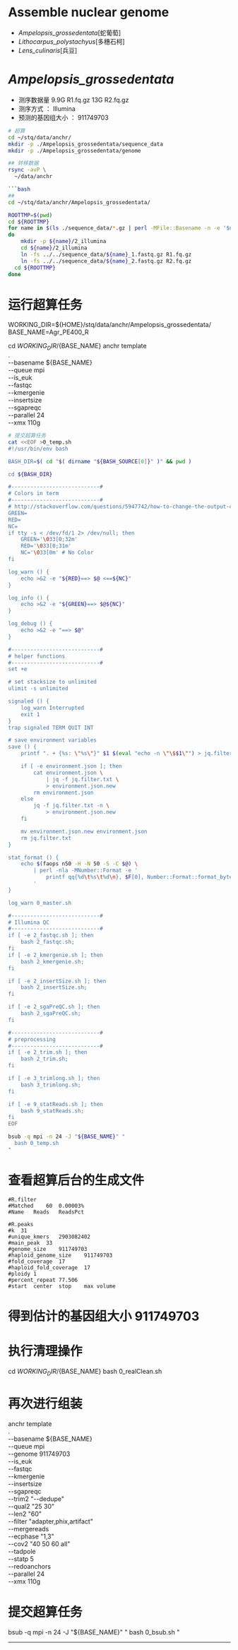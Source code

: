 # Assemble nuclear genome
+ *Ampelopsis_grossedentata*[蛇葡萄]
+ *Lithocarpus_polystachyus*[多穗石柯]
+ *Lens_culinaris*[兵豆]


# *Ampelopsis_grossedentata*
+ 测序数据量 9.9G  R1.fq.gz  13G  R2.fq.gz
+ 测序方式 ： Illumina
+ 预测的基因组大小 ： 911749703
 
```bash
# 超算
cd ~/stq/data/anchr/
mkdir -p ./Ampelopsis_grossedentata/sequence_data
mkdir -p ./Ampelopsis_grossedentata/genome

## 转移数据
rsync -avP \
  ~/data/anchr

```bash
## 
cd ~/stq/data/anchr/Ampelopsis_grossedentata/

ROOTTMP=$(pwd)
cd ${ROOTTMP}
for name in $(ls ./sequence_data/*.gz | perl -MFile::Basename -n -e '$new = basename($_);$new =~ s/\d\.f(ast)*q.gz//;print $new')
do
    mkdir -p ${name}/2_illumina
    cd ${name}/2_illumina
    ln -fs ../../sequence_data/${name}_1.fastq.gz R1.fq.gz
    ln -fs ../../sequence_data/${name}_2.fastq.gz R2.fq.gz
  cd ${ROOTTMP}
done
```

# 运行超算任务
WORKING_DIR=${HOME}/stq/data/anchr/Ampelopsis_grossedentata/
BASE_NAME=Agr_PE400_R

cd ${WORKING_DIR}/${BASE_NAME}
anchr template \
    . \
    --basename ${BASE_NAME} \
    --queue mpi \
    --is_euk \
    --fastqc \
    --kmergenie \
    --insertsize \
    --sgapreqc \
    --parallel 24 \
    --xmx 110g

```bash
# 提交超算任务
cat <<EOF >0_temp.sh
#!/usr/bin/env bash

BASH_DIR=$( cd "$( dirname "${BASH_SOURCE[0]}" )" && pwd )

cd ${BASH_DIR}

#----------------------------#
# Colors in term
#----------------------------#
# http://stackoverflow.com/questions/5947742/how-to-change-the-output-color-of-echo-in-linux
GREEN=
RED=
NC=
if tty -s < /dev/fd/1 2> /dev/null; then
    GREEN='\033[0;32m'
    RED='\033[0;31m'
    NC='\033[0m' # No Color
fi

log_warn () {
    echo >&2 -e "${RED}==> $@ <==${NC}"
}

log_info () {
    echo >&2 -e "${GREEN}==> $@${NC}"
}

log_debug () {
    echo >&2 -e "==> $@"
}

#----------------------------#
# helper functions
#----------------------------#
set +e

# set stacksize to unlimited
ulimit -s unlimited

signaled () {
    log_warn Interrupted
    exit 1
}
trap signaled TERM QUIT INT

# save environment variables
save () {
    printf ". + {%s: \"%s\"}" $1 $(eval "echo -n \"\$$1\"") > jq.filter.txt

    if [ -e environment.json ]; then
        cat environment.json \
            | jq -f jq.filter.txt \
            > environment.json.new
        rm environment.json
    else
        jq -f jq.filter.txt -n \
            > environment.json.new
    fi

    mv environment.json.new environment.json
    rm jq.filter.txt
}

stat_format () {
    echo $(faops n50 -H -N 50 -S -C $@) \
        | perl -nla -MNumber::Format -e '
            printf qq{%d\t%s\t%d\n}, $F[0], Number::Format::format_bytes($F[1], base => 1000,), $F[2];
        '
}

log_warn 0_master.sh

#----------------------------#
# Illumina QC
#----------------------------#
if [ -e 2_fastqc.sh ]; then
    bash 2_fastqc.sh;
fi
if [ -e 2_kmergenie.sh ]; then
    bash 2_kmergenie.sh;
fi

if [ -e 2_insertSize.sh ]; then
    bash 2_insertSize.sh;
fi

if [ -e 2_sgaPreQC.sh ]; then
    bash 2_sgaPreQC.sh;
fi

#----------------------------#
# preprocessing
#----------------------------#
if [ -e 2_trim.sh ]; then
    bash 2_trim.sh;
fi

if [ -e 3_trimlong.sh ]; then
    bash 3_trimlong.sh;
fi

if [ -e 9_statReads.sh ]; then
    bash 9_statReads.sh;
fi
EOF
```
```bash
bsub -q mpi -n 24 -J "${BASE_NAME}" "
  bash 0_temp.sh
"
```
# 查看超算后台的生成文件
```text
#R.filter
#Matched	60	0.00003%
#Name	Reads	ReadsPct
```

```text
#R.peaks
#k	31
#unique_kmers	2903082402
#main_peak	33
#genome_size	911749703
#haploid_genome_size	911749703
#fold_coverage	17
#haploid_fold_coverage	17
#ploidy	1
#percent_repeat	77.506
#start	center	stop	max	volume
```
# 得到估计的基因组大小 911749703

# 执行清理操作
cd ${WORKING_DIR}/${BASE_NAME}
bash 0_realClean.sh

# 再次进行组装
anchr template \
    . \
    --basename ${BASE_NAME} \
    --queue mpi \
    --genome 911749703 \
    --is_euk \
    --fastqc \
    --kmergenie \
    --insertsize \
    --sgapreqc \
    --trim2 "--dedupe" \
    --qual2 "25 30" \
    --len2 "60" \
    --filter "adapter,phix,artifact" \
    --mergereads \
    --ecphase "1,3" \
    --cov2 "40 50 60 all" \
    --tadpole \
    --statp 5 \
    --redoanchors \
    --parallel 24 \
    --xmx 110g
    
# 提交超算任务
bsub -q mpi -n 24 -J "${BASE_NAME}" "
  bash 0_bsub.sh
"

---
